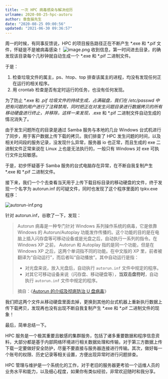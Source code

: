 ```yaml
---
title: 一次 HPC 病毒感染与解决经历
urlname: 2020-08-25-hpc-autoru
author: 章鱼猫先生
date: "2020-08-25 09:00:56"
updated: "2021-06-30 09:36:57"
---
```


周一的时候，有同事反馈说，HPC 的项目报告路径正在不断产生 \*.exe 和 \*.pif 文件，怀疑是不是被病毒感染！
![image.png](https://shub-1251708715.cos.ap-guangzhou.myqcloud.com/elog-cookbook-img/FruWFOZWN1SO32k60dIGJ0k2RW4C.png)
收到信息，第一时间进去目录，的确发现该目录每个几秒钟就自动生成一个 \*.exe 和 \*.pif 二进制文件。

于是：

1.  检查垃圾文件的属主，ps、htop、top 排查该属主的进程，均没有发现任何正在运行的相关程序。
2.  用 crontab 检查是否有定时运行的任务，也没有任何发现。

为了防止 \*.exe 和 _.pif 垃圾文件的持续生成，占满磁盘，我们在 /etc/passwd 中把有问题的用户进行了注释禁用，同时把正在对发生问题目录进行数据拷贝的所有移动硬盘进行终止，并移除，这样一来发现，_.exe 和 \*.pif 二进制文件自动生成的情况消失了。

由于发生问题所在的目录是通过 Samba 服务与本地的几台 Windows 台式机进行了同步，用于客户数据上传下载的拷贝。我们排查了 HPC 发生问题的时间，以及相关时间段的服务记录，没发现什么异常，服务器 io 也正常，而且生成的 exe 二进制文件正常来说在 Linux 上也是无法执行的，一般只有 Windows 对 exe 可执行文件比较敏感。

于是，初步怀疑基于 Samba 服务的台式电脑存在异常，在不断自我复制产生 \*.exe 和 \*.pif 二进制文件。

接下来，我们一个个去查看当天用于上传下载目标目录的移动硬盘的文件，终于发现一个名字为 autorun.inf 的可疑文件，同时也发现了这个程序里面的 tpkv.exe 程序：

![autorun-inf.png](https://shub-1251708715.cos.ap-guangzhou.myqcloud.com/elog-cookbook-img/Fkg9mQR4tnY1isIy18-Katshmgry.png)

针对 autorun.inf，谷歌了一下，发现：

> Autorun 病毒是一种专门针对 Windows 系列操作系统的病毒，它是依靠 Windows 的 Autorun/Autoplay 功能发作传播的。这个功能的目的是在电脑上插入闪存盘等可移动设备或是光盘之后，自动执行一系列的指令。在 Windows XP 之前， Autorun 和 Autoplay 指的是同一个功能，但是在 Windows XP 之后，这两个单词指不同的功能。在中文版的 XP 里，前者被翻译为“自动运行”，而后者叫“自动播放”。其中自动运行是指：
>
> - 对光盘来说，放入光盘后，自动执行 `autorun.inf` 文件中规定的程序。
> - 对其它可移动设备来说（闪存盘、移动硬盘等），**当双击盘符时**，自动执行 `autorun.inf` 文件中规定的程序。
>
> 摘自：《[Autorun 的介绍及彻底防治 U 盘病毒](https://wzyboy.im/post/492.html)》

我们把这两个文件从移动硬盘里面去掉，更换到其他的台式机器上重新执行数据上传下载拷贝，发现再也没有出现不断自我复制产生 \*.exe 和 \*.pif 二进制文件的现象！

最后，简单总结一下。

HPC 服务是一个极其重要且敏感的集群服务，包括了诸多重要数据和程序信息资料，大部分都是基于内部网络环境进行相关数据处理和传输，对于第三方数据上传下载一定要做好安全防护，尽量不要直接与服务器连接进行传输。其次，做好每一个账号的权限、历史记录等相关设置，方便出现异常时进行问题排查。

HPC 管理与维护是一个系统化的工作，对于老旧的服务器更考验一个运维人员的业务水平和能力，以及细心程度，如果你有类似经验，非常欢迎随时和我分享。
